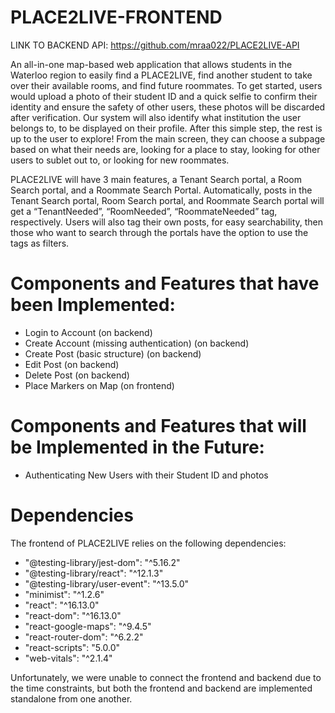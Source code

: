 # PLACE2LIVE-FRONTEND

LINK TO BACKEND API: https://github.com/mraa022/PLACE2LIVE-API

An all-in-one map-based web application that allows students in the Waterloo region to easily find a PLACE2LIVE, find another student to take over their available rooms, and find future roommates. To get started, users would upload a photo of their student ID and a quick selfie to confirm their identity and ensure the safety of other users, these photos will be discarded after verification. Our system will also identify what institution the user belongs to, to be displayed on their profile. After this simple step, the rest is up to the user to explore! From the main screen, they can choose a subpage based on what their needs are, looking for a place to stay, looking for other users to sublet out to, or looking for new roommates.

PLACE2LIVE will have 3 main features, a Tenant Search portal, a Room Search portal, and a Roommate Search Portal. Automatically, posts in the Tenant Search portal, Room Search portal, and Roommate Search portal will get a “TenantNeeded”, “RoomNeeded”, “RoommateNeeded” tag, respectively. Users will also tag their own posts, for easy searchability, then those who want to search through the portals have the option to use the tags as filters.

# **Components and Features that have been Implemented:**
- Login to Account (on backend)
- Create Account (missing authentication) (on backend)
- Create Post (basic structure) (on backend)
- Edit Post (on backend)
- Delete Post (on backend)
- Place Markers on Map (on frontend)

# **Components and Features that will be Implemented in the Future:**
- Authenticating New Users with their Student ID and photos

# **Dependencies**
The frontend of PLACE2LIVE relies on the following dependencies:
- "@testing-library/jest-dom": "^5.16.2"
- "@testing-library/react": "^12.1.3"
- "@testing-library/user-event": "^13.5.0"
- "minimist": "^1.2.6"
- "react": "^16.13.0"
- "react-dom": "^16.13.0"
- "react-google-maps": "^9.4.5"
- "react-router-dom": "^6.2.2"
- "react-scripts": "5.0.0"
- "web-vitals": "^2.1.4"

Unfortunately, we were unable to connect the frontend and backend due to the time constraints, but both the frontend and backend are implemented standalone from one another.
